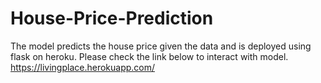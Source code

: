 # House-Price-Prediction
The model predicts the house price given the data and is deployed using flask on heroku. Please check the link below to interact with model.
https://livingplace.herokuapp.com/
